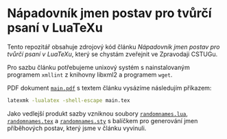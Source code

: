 # Nápadovník jmen postav pro tvůrčí psaní v LuaTeXu

Tento repozitář obsahuje zdrojový kód článku *Nápadovník jmen postav pro
tvůrčí psaní v LuaTeXu*, který se chystám zveřejnit ve Zpravodaji CSTUGu.

Pro sazbu článku potřebujeme unixový systém s nainstalovaným programem
`xmllint` z knihovny libxml2 a programem `wget`.

PDF dokument [`main.pdf`][1] s textem článku vysázíme následujím příkazem:

``` bash
latexmk -lualatex -shell-escape main.tex
```

Jako vedlejší produkt sazby vzniknou soubory [`randomnames.lua`][2],
[`randomnames.tex`][3] a [`randomnames.sty`][4] s balíčkem pro generování
jmen příběhových postav, který jsme v článku vyvinuli.

 [1]: https://github.com/Witiko/character-name-generator-for-creative-writing-in-luatex/releases/download/latest/main.pdf
 [2]: https://github.com/Witiko/character-name-generator-for-creative-writing-in-luatex/releases/download/latest/randomnames.lua
 [3]: https://github.com/Witiko/character-name-generator-for-creative-writing-in-luatex/releases/download/latest/randomnames.tex
 [4]: https://github.com/Witiko/character-name-generator-for-creative-writing-in-luatex/releases/download/latest/randomnames.sty
